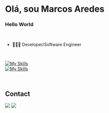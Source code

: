 <!--<img align="right" height="590em" src="https://raw.githubusercontent.com/gist/MarcosAredes/045cc915dbee5b0d7ba49787b3521547/raw/4e8c7d84ae46a1c8e6ca9bd90137475bb5b8b8a5/Githubcard2.svg"/>-->
<h1 align="left">Olá, sou Marcos Aredes</h1>
<h3>Hello World</h3>

<br>

- 👨🏻‍💻 Developer/Software Engineer

<br>

[![My Skills](https://skillicons.dev/icons?i=js,html,css,git)](https://skillicons.dev)
<br>
[![My Skills](https://skillicons.dev/icons?i=ts,github,python)](https://skillicons.dev)




<br>


## Contact

<a href = "mailto:marcosaredessantos@gmail.com"><img src="https://img.shields.io/badge/-Gmail-%23333?style=for-the-badge&logo=gmail&logoColor=white" target="_blank"></a>
<a href="https://www.linkedin.com/in/marcos-aredes/" target="_blank"><img src="https://img.shields.io/badge/-LinkedIn-%230077B5?style=for-the-badge&logo=linkedin&logoColor=white" target="_blank"></a> 
